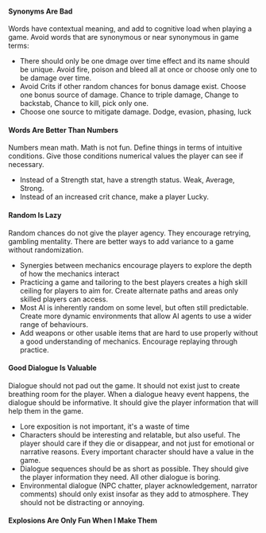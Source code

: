 #### Synonyms Are Bad
Words have contextual meaning, and add to cognitive load when playing a game. Avoid words that are synonymous or near synonymous in game terms:
* There should only be one dmage over time effect and its name should be unique. Avoid fire, poison and bleed all at once or choose only one to be damage over time.
* Avoid Crits if other random chances for bonus damage exist. Choose one bonus source of damage. Chance to triple damage, Change to backstab, Chance to kill, pick only one.
* Choose one source to mitigate damage. Dodge, evasion, phasing, luck

#### Words Are Better Than Numbers
Numbers mean math. Math is not fun.
Define things in terms of intuitive conditions. Give those conditions numerical values the player can see if necessary.
* Instead of a Strength stat, have a strength status. Weak, Average, Strong.
* Instead of an increased crit chance, make a player Lucky.

#### Random Is Lazy
Random chances do not give the player agency. They encourage retrying, gambling mentality. There are better ways to add variance to a game without randomization.
* Synergies between mechanics encourage players to explore the depth of how the mechanics interact
* Practicing a game and tailoring to the best players creates a high skill ceiling for players to aim for. Create alternate paths and areas only skilled players can access.
* Most AI is inherently random on some level, but often still predictable. Create more dynamic environments that allow AI agents to use a wider range of behaviours.
* Add weapons or other usable items that are hard to use properly without a good understanding of mechanics. Encourage replaying through practice.

#### Good Dialogue Is Valuable
Dialogue should not pad out the game. It should not exist just to create breathing room for the player. When a dialogue heavy event happens, the dialogue should be informative. It should give the player information that will help them in the game. 
* Lore exposition is not important, it's a waste of time
* Characters should be interesting and relatable, but also useful. The player should care if they die or disappear, and not just for emotional or narrative reasons. Every important character should have a value in the game.
* Dialogue sequences should be as short as possible. They should give the player information they need. All other dialogue is boring.
* Environmental dialogue (NPC chatter, player acknowledgement, narrator comments) should only exist insofar as they add to atmosphere. They should not be distracting or annoying.

#### Explosions Are Only Fun When I Make Them

